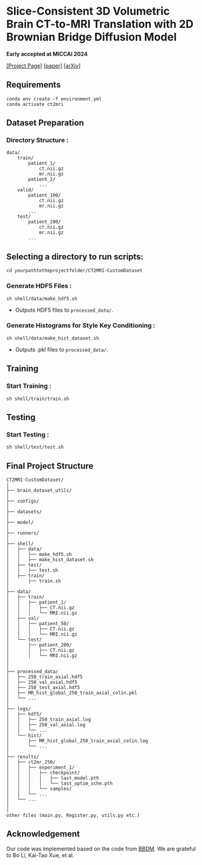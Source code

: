 # Slice-Consistent 3D Volumetric Brain CT-to-MRI Translation with 2D Brownian Bridge Diffusion Model

**Early accepted at MICCAI 2024**

[[Project Page]](https://micv-yonsei.github.io/ct2mri2024/) [[paper]](https://papers.miccai.org/miccai-2024/paper/0531_paper.pdf) [[arXiv]](https://arxiv.org/pdf/2407.05059) 

## Requirements

```
conda env create -f environment.yml
conda activate ct2mri
```

## Dataset Preparation

### Directory Structure :
```
data/
    train/
        patient_1/
            ct.nii.gz
            mr.nii.gz
        patient_2/
            ...
    valid/
        patient_100/
            ct.nii.gz
            mr.nii.gz
        ...
    test/
        patient_200/
            ct.nii.gz
            mr.nii.gz
        ...
```
## Selecting a directory to run scripts:
```commandline
cd yourpathtotheprojectfolder/CT2MRI-CustomDataset
```                                             

### Generate HDF5 Files :
```commandline
sh shell/data/make_hdf5.sh
```
* Outputs HDF5 files to `processed_data/`.
### Generate Histograms for Style Key Conditioning :
```commandline
sh shell/data/make_hist_dataset.sh
```
* Outputs .pkl files to `processed_data/`.

## Training

### Start Training :
```commandline
sh shell/train/train.sh
```

## Testing

### Start Testing :
```commandline
sh shell/test/test.sh
```

## Final Project Structure
```
CT2MRI-CustomDataset/
│
├── brain_dataset_utils/              
│      
├── configs/                                               
│
├── datasets/                          
│
├── model/                           
│
├── runners/                           
│
├── shell/                            
│   ├── data/
│   │   ├── make_hdf5.sh
│   │   ├── make_hist_dataset.sh
│   ├── test/  
│   │   ├── test.sh              
│   ├── train/
│       ├── train.sh
│
├── data/                              
│   ├── train/                        
│   │   ├── patient_1/
│   │   │   ├── CT.nii.gz             
│   │   │   └── MRI.nii.gz             
│   ├── val/                           
│   │   ├── patient_50/
│   │   │   ├── CT.nii.gz
│   │   │   └── MRI.nii.gz
│   └── test/                          
│       ├── patient_200/
│       │   ├── CT.nii.gz
│       │   └── MRI.nii.gz
│       
│
├── processed_data/                    
│   ├── 250_train_axial.hdf5          
│   ├── 250_val_axial.hdf5             
│   ├── 250_test_axial.hdf5            
│   ├── MR_hist_global_250_train_axial_colin.pkl  
│   └── ...
│
├── logs/                             
│   ├── hdf5/
│   │   ├── 250_train_axial.log
│   │   ├── 250_val_axial.log
│   │   └── ...
│   └── hist/
│       ├── MR_hist_global_250_train_axial_colin.log
│       └── ...
│
├── results/                           
│   ├── ct2mr_250/
│   │   ├── experiment_1/
│   │   │   ├── checkpoint/
│   │   │   │   ├── last_model.pth
│   │   │   │   └── last_optim_sche.pth
│   │   │   └── samples/               
│   │   └── ...
│   └── ...
│ 
│ 
other files (main.py, Register.py, utils.py etc.)
```

## Acknowledgement

Our code was implemented based on the code from [BBDM](https://github.com/xuekt98/BBDM). We are grateful to Bo Li, Kai-Tao Xue, et al.


